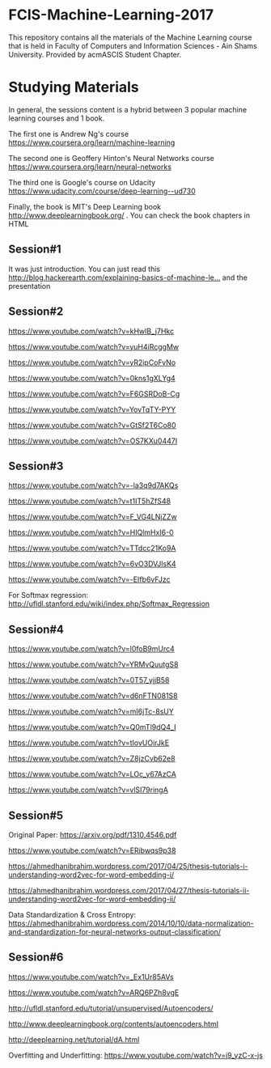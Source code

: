 # FCIS-Machine-Learning-2017
This repository contains all the materials of the Machine Learning course that is held in Faculty of Computers and Information Sciences - Ain Shams University. Provided by acmASCIS Student Chapter.

# Studying Materials

In general, the sessions content is a hybrid between 3 popular machine learning courses and 1 book.

The first one is Andrew Ng's course 
https://www.coursera.org/learn/machine-learning

The second one is Geoffery Hinton's Neural Networks course 
https://www.coursera.org/learn/neural-networks

The third one is Google's course on Udacity 
https://www.udacity.com/course/deep-learning--ud730

Finally, the book is MIT's Deep Learning book 
http://www.deeplearningbook.org/ . You can check the book chapters in HTML


## Session#1

It was just introduction. You can just read this http://blog.hackerearth.com/explaining-basics-of-machine-le… and the presentation

## Session#2

https://www.youtube.com/watch?v=kHwlB_j7Hkc

https://www.youtube.com/watch?v=yuH4iRcggMw

https://www.youtube.com/watch?v=yR2ipCoFvNo

https://www.youtube.com/watch?v=0kns1gXLYg4

https://www.youtube.com/watch?v=F6GSRDoB-Cg

https://www.youtube.com/watch?v=YovTqTY-PYY

https://www.youtube.com/watch?v=GtSf2T6Co80

https://www.youtube.com/watch?v=OS7KXu0447I


## Session#3

https://www.youtube.com/watch?v=-la3q9d7AKQs

https://www.youtube.com/watch?v=t1IT5hZfS48

https://www.youtube.com/watch?v=F_VG4LNjZZw

https://www.youtube.com/watch?v=HIQlmHxI6-0

https://www.youtube.com/watch?v=TTdcc21Ko9A

https://www.youtube.com/watch?v=6vO3DVJlsK4

https://www.youtube.com/watch?v=-EIfb6vFJzc

For Softmax regression: http://ufldl.stanford.edu/wiki/index.php/Softmax_Regression


## Session#4

https://www.youtube.com/watch?v=l0foB9mUrc4

https://www.youtube.com/watch?v=YRMvQuutgS8

https://www.youtube.com/watch?v=0T57_yjjB58

https://www.youtube.com/watch?v=d6nFTN081S8

https://www.youtube.com/watch?v=mI6jTc-8sUY

https://www.youtube.com/watch?v=Q0mTl9dQ4_I

https://www.youtube.com/watch?v=tIovUOirJkE

https://www.youtube.com/watch?v=Z8jzCvb62e8

https://www.youtube.com/watch?v=LOc_y67AzCA

https://www.youtube.com/watch?v=vlSI79ringA


## Session#5

Original Paper: https://arxiv.org/pdf/1310.4546.pdf


https://www.youtube.com/watch?v=ERibwqs9p38

https://ahmedhanibrahim.wordpress.com/2017/04/25/thesis-tutorials-i-understanding-word2vec-for-word-embedding-i/

https://ahmedhanibrahim.wordpress.com/2017/04/27/thesis-tutorials-ii-understanding-word2vec-for-word-embedding-ii/

Data Standardization & Cross Entropy: https://ahmedhanibrahim.wordpress.com/2014/10/10/data-normalization-and-standardization-for-neural-networks-output-classification/


## Session#6

https://www.youtube.com/watch?v=_Ex1Ur85AVs

https://www.youtube.com/watch?v=ARQ6PZh8vgE

http://ufldl.stanford.edu/tutorial/unsupervised/Autoencoders/

http://www.deeplearningbook.org/contents/autoencoders.html

http://deeplearning.net/tutorial/dA.html

Overfitting and Underfitting: https://www.youtube.com/watch?v=j9_yzC-x-js

